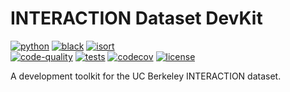 # INTERACTION Dataset DevKit

[![python](https://img.shields.io/badge/-Python_3.8%2B-306998?logo=python&logoColor=white)](https://github.com/pre-commit/pre-commit)
[![black](https://img.shields.io/badge/Code%20Style-Black-black.svg?labelColor=gray)](https://black.readthedocs.io/en/stable/)
[![isort](https://img.shields.io/badge/%20imports-isort-%231674b1?style=flat&labelColor=ef8336)](https://pycqa.github.io/isort/) \
[![code-quality](https://github.com/ChocolateDave/interaction-devkit/actions/workflows/code-quality-master.yaml/badge.svg)](https://github.com/ChocolateDave/interaction-devkit/actions/workflows/code-quality-master.yaml)
[![tests](https://github.com/ChocolateDave/interaction-devkit/actions/workflows/test.yaml/badge.svg)](https://github.com/ChocolateDave/interaction-devkit/actions/workflows/test.yaml)
[![codecov](https://codecov.io/gh/ChocolateDave/interaction-devkit/branch/master/graph/badge.svg)](https://codecov.io/gh/ChocolateDave/interaction-devkit)
[![license](https://img.shields.io/badge/License-BSD--3--Clause-C4820E.svg?labelColor=gray)](https://github.com/ChocolateDave/interaction-devkit/blob/master/LICENSE)

A development toolkit for the UC Berkeley INTERACTION dataset.
